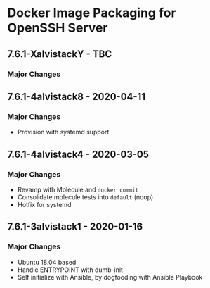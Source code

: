 # Docker Image Packaging for OpenSSH Server

## 7.6.1-XalvistackY - TBC

### Major Changes

## 7.6.1-4alvistack8 - 2020-04-11

### Major Changes

  - Provision with systemd support

## 7.6.1-4alvistack4 - 2020-03-05

### Major Changes

  - Revamp with Molecule and `docker commit`
  - Consolidate molecule tests into `default` (noop)
  - Hotfix for systemd

## 7.6.1-3alvistack1 - 2020-01-16

### Major Changes

  - Ubuntu 18.04 based
  - Handle ENTRYPOINT with dumb-init
  - Self initialize with Ansible, by dogfooding with Ansible Playbook
